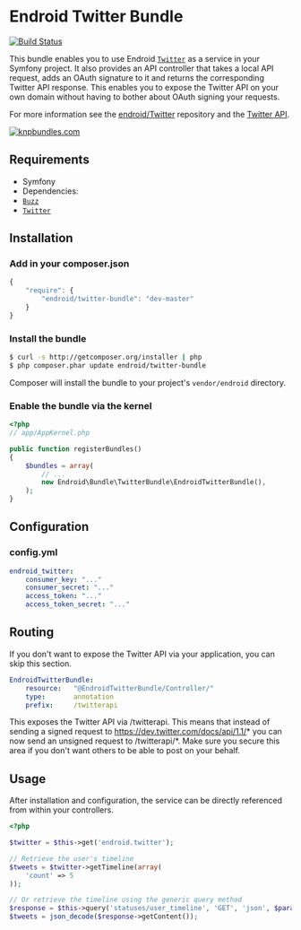 Endroid Twitter Bundle
======================

[![Build Status](https://secure.travis-ci.org/endroid/EndroidTwitterBundle.png)](http://travis-ci.org/endroid/EndroidTwitterBundle)

This bundle enables you to use Endroid [`Twitter`](https://github.com/endroid/Twitter) as a service in your Symfony project.
It also provides an API controller that takes a local API request, adds an OAuth signature to it and returns the corresponding
Twitter API response. This enables you to expose the Twitter API on your own domain without having to bother about OAuth
signing your requests.

For more information see the [endroid/Twitter](https://github.com/endroid/Twitter) repository and the [Twitter API](https://dev.twitter.com/docs/api/1.1).

[![knpbundles.com](http://knpbundles.com/endroid/EndroidTwitterBundle/badge-short)](http://knpbundles.com/endroid/EndroidTwitterBundle)

## Requirements

* Symfony
* Dependencies:
 * [`Buzz`](https://github.com/kriswallsmith/Buzz)
 * [`Twitter`](https://github.com/endroid/Twitter)

## Installation

### Add in your composer.json

```js
{
    "require": {
        "endroid/twitter-bundle": "dev-master"
    }
}
```

### Install the bundle

``` bash
$ curl -s http://getcomposer.org/installer | php
$ php composer.phar update endroid/twitter-bundle
```

Composer will install the bundle to your project's `vendor/endroid` directory.

### Enable the bundle via the kernel

``` php
<?php
// app/AppKernel.php

public function registerBundles()
{
    $bundles = array(
        // ...
        new Endroid\Bundle\TwitterBundle\EndroidTwitterBundle(),
    );
}
```

## Configuration

### config.yml

```yaml
endroid_twitter:
    consumer_key: "..."
    consumer_secret: "..."
    access_token: "..."
    access_token_secret: "..."
```

## Routing

If you don't want to expose the Twitter API via your application, you can skip this section.

``` yml
EndroidTwitterBundle:
    resource:	"@EndroidTwitterBundle/Controller/"
    type:		annotation
    prefix:		/twitterapi
```

This exposes the Twitter API via <yourdomain>/twitterapi. This means that instead of sending a signed request to
https://dev.twitter.com/docs/api/1.1/* you can now send an unsigned request to <yourdomain>/twitterapi/*. Make sure you
secure this area if you don't want others to be able to post on your behalf.

## Usage

After installation and configuration, the service can be directly referenced from within your controllers.

```php
<?php

$twitter = $this->get('endroid.twitter');

// Retrieve the user's timeline
$tweets = $twitter->getTimeline(array(
    'count' => 5
));

// Or retrieve the timeline using the generic query method
$response = $this->query('statuses/user_timeline', 'GET', 'json', $parameters);
$tweets = json_decode($response->getContent());

```
